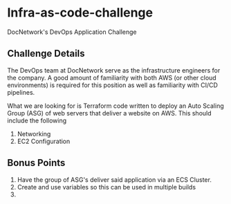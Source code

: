 # Infra-as-code-challenge
DocNetwork's DevOps Application Challenge

## Challenge Details
The DevOps team at DocNetwork serve as the infrastructure engineers for the company. A good amount of familiarity with both AWS (or other cloud environments) is required for this position as well as familiarity with CI/CD pipelines.

What we are looking for is Terraform code written to deploy an Auto Scaling Group (ASG) of web servers that deliver a website on AWS. This should include the following
1. Networking
2. EC2 Configuration


## Bonus Points
1. Have the group of ASG's deliver said application via an ECS Cluster.
2. Create and use variables so this can be used in multiple builds
3. 
